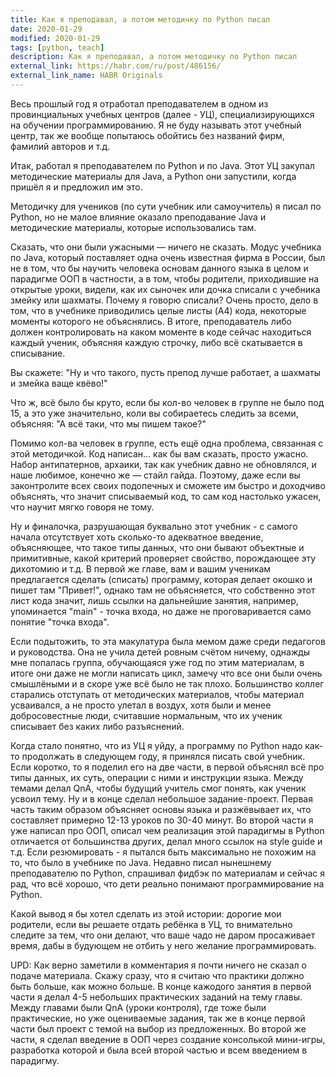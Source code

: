 ```yaml
---
title: Как я преподавал, а потом методичку по Python писал
date: 2020-01-29
modified: 2020-01-29
tags: [python, teach]
description: Как я преподавал, а потом методичку по Python писал
external_link: https://habr.com/ru/post/486156/
external_link_name: HABR Originals
---
```


Весь прошлый год я отработал преподавателем в одном из провинциальных учебных центров (далее - УЦ), специализирующихся на обучении программированию. Я не буду называть этот учебный центр, так же вообще попытаюсь обойтись без названий фирм, фамилий авторов и т.д.

Итак, работал я преподавателем по Python и по Java. Этот УЦ закупал методические материалы для Java, а Python они запустили, когда пришёл я и предложил им это.

Методичку для учеников (по сути учебник или самоучитель) я писал по Python, но не малое влияние оказало преподавание Java и методические материалы, которые использовались там.

Сказать, что они были ужасными — ничего не сказать. Модус учебника по Java, который поставляет одна очень известная фирма в России, был не в том, что бы научить человека основам данного языка в целом и парадигме ООП в частности, а в том, чтобы родители, приходившие на открытые уроки, видели, как их сыночек или дочка списали с учебника змейку или шахматы. Почему я говорю списали? Очень просто, дело в том, что в учебнике приводились целые листы (A4) кода, некоторые моменты которого не объяснялись. В итоге, преподаватель либо должен контролировать на каком моменте в коде сейчас находиться каждый ученик, объясняя каждую строчку, либо всё скатывается в списывание.

Вы скажете: "Ну и что такого, пусть препод лучше работает, а шахматы и змейка ваще квёво!"

Что ж, всё было бы круто, если бы кол-во человек в группе не было под 15, а это уже значительно, коли вы собираетесь следить за всеми, объясняя: "А всё таки, что мы пишем такое?"

Помимо кол-ва человек в группе, есть ещё одна проблема, связанная с этой методичкой. Код написан... как бы вам сказать, просто ужасно. Набор антипатернов, архаики, так как учебник давно не обновлялся, и наше любимое, конечно же — стайл гайда. Поэтому, даже если вы законтролите всех своих подопечных и сможете им быстро и доходчиво объяснять, что значит списываемый код, то сам код настолько ужасен, что научит мягко говоря не тому.

Ну и финалочка, разрушающая буквально этот учебник - с самого начала отсутствует хоть сколько-то адекватное введение, объясняющее, что такое типы данных, что они бывают объектные и примитивные, какой критерий проверяет свойство, порождающее эту дихотомию и т.д. В первой же главе, вам и вашим ученикам предлагается сделать (списать) программу, которая делает окошко и пишет там "Привет!", однако там не объясняется, что собственно этот лист кода значит, лишь ссылки на дальнейшие занятия, например, упоминается "main" - точка входа, но даже не проговаривается само понятие "точка входа".

Если подытожить, то эта макулатура была мемом даже среди педагогов и руководства. Она не учила детей ровным счётом ничему, однажды мне попалась группа, обучающаяся уже год по этим материалам, в итоге они даже не могли написать цикл, замечу что все они были очень смышлёными и в скоре уже всё было не так плохо. Большинство коллег старались отступать от методических материалов, чтобы материал усваивался, а не просто улетал в воздух, хотя были и менее добросовестные люди, считавшие нормальным, что их ученик списывает без каких либо разъяснений.

Когда стало понятно, что из УЦ я уйду, а программу по Python надо как-то продолжать в следующем году, я принялся писать свой учебник. Если коротко, то я поделил его на две части, в первой объяснял всё про типы данных, их суть, операции с ними и инструкции языка. Между темами делал QnA, чтобы будущий учитель смог понять, как ученик усвоил тему. Ну и в конце сделал небольшое задание-проект. Первая часть таким образом объясняет основы языка и разжёвывает их, что составляет примерно 12-13 уроков по 30-40 минут. Во второй части я уже написал про ООП, описал чем реализация этой парадигмы в Python отличается от большинства других, делал много ссылок на style guide и т.д. Если резюмировать - я пытался быть максимально не похожим на то, что было в учебнике по Java. Недавно писал нынешнему преподавателю по Python, спрашивал фидбэк по материалам и сейчас я рад, что всё хорошо, что дети реально понимают программирование на Python.

Какой вывод я бы хотел сделать из этой истории: дорогие мои родители, если вы решаете отдать ребёнка в УЦ, то внимательно следите за тем, что они делают, что ваше чадо не даром просаживает время, дабы в будующем не отбить у него желание программировать.

UPD: Как верно заметили в комментария я почти ничего не сказал о подаче материала. Скажу сразу, что я считаю что практики должно быть больше, как можно больше. В конце кажодого занятия в первой части я делал 4-5 небольших практических заданий на тему главы. Между главами были QnA (уроки контроля), где тоже были практические, но уже оцениваемые задания, так же в конце первой части был проект с темой на выбор из предложенных. Во второй же части, я сделал введение в ООП через создание консолькой мини-игры, разработка которой и была всей второй частью и всем введением в парадигму.